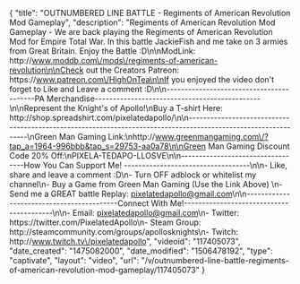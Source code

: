 {
    "title": "OUTNUMBERED LINE BATTLE - Regiments of American Revolution Mod Gameplay",
    "description": "Regiments of American Revolution Mod Gameplay - We are back playing the Regiments of American Revolution Mod for Empire Total War.  In this battle JackieFish and me take on 3 armies from Great Britain.  Enjoy the Battle :D\n\nModLink: http:\/\/www.moddb.com\/mods\/regiments-of-american-revolution\n\nCheck out the Creators Patreon: https:\/\/www.patreon.com\/HighOnTea\n\nIf you enjoyed the video don't forget to Like and Leave a comment :D\n\n-----------------------------------------PA Merchandise----------------------------------------------\n\nRepresent the Knight's of Apollo!\nBuy a T-shirt Here: http:\/\/shop.spreadshirt.com\/pixelatedapollo\/\n\n---------------------------------------------------------------------------------------------------------------\nGreen Man Gaming Link:\nhttp:\/\/www.greenmangaming.com\/?tap_a=1964-996bbb&tap_s=29753-aa0a78\n\nGreen Man Gaming Discount Code 20% Off:\nPIXELA-TEDAPO-LLOSVE\n\n----------------------------------How You Can Support Me! -----------------------------------\n\n- Like, share and leave a comment :D\n- Turn OFF adblock or whitelist my channel\n- Buy a Game from Green Man Gaming (Use the Link Above) \n- Send me a GREAT battle Replay: pixelatedapollo@gmail.com\n\n------------------------------------------Connect With Me!-----------------------------------------\n\n- Email: pixelatedapollo@gmail.com\n- Twitter: https:\/\/twitter.com\/PixelatedApollo\n- Steam Group:  http:\/\/steamcommunity.com\/groups\/apollosknights\n- Twitch: http:\/\/www.twitch.tv\/pixelatedapollo",
    "videoid": "117405073",
    "date_created": "1475082000",
    "date_modified": "1506478192",
    "type": "captivate",
    "layout": "video",
    "url": "\/v\/outnumbered-line-battle-regiments-of-american-revolution-mod-gameplay\/117405073"
}